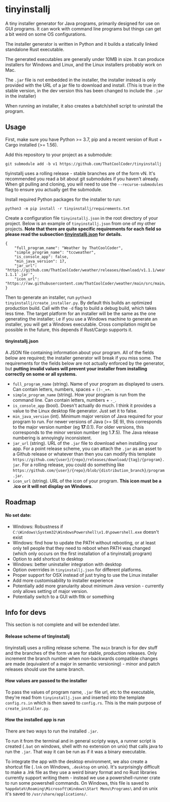 # tinyinstallj

A tiny installer generator for Java programs, primarily designed for use on GUI programs. It can work with command line programs but things can get a bit weird on some OS configurations.

The installer generator is written in Python and it builds a statically linked standalone Rust executable.

The generated executables are generally under 10MB in size. It can produce installers for Windows and Linux, and the Linux installers probably work on Mac.

The `.jar` file is not embedded in the installer, the installer instead is only provided with the URL of a jar file to download and install. (This is true in the stable version, in the dev version this has been changed to include the `.jar` in the installer)

When running an installer, it also creates a batch/shell script to uninstall the program.

## Usage

First, make sure you have Python >= 3.7, pip and a recent version of Rust + Cargo installed (>= 1.56).

Add this repository to your project as a submodule:
```
git submodule add -b v1 https://github.com/ThatCoolCoder/tinyinstallj
```
tiyinstallj uses a rolling release - stable branches are of the form vN. It's recommended you read a bit about git submodules if you haven't already. When git pulling and cloning, you will need to use the `--recurse-submodules` flag to ensure you actually get the submodule.

Install required Python packages for the installer to run:
```
python3 -m pip install -r tinyinstallj/requirements.txt
```

Create a configuration file `tinyinstallj.json` in the root directory of your project. Below is an example of `tinyinstallj.json` from one of my other projects. **Note that there are quite specific requirements for each field so please read the subsection [tinyinstallj.json](#tinyinstallj.json) for details.**
```
{
    "full_program_name": "Weather by ThatCoolCoder",
    "simple_program_name": "tccweather",
    "is_console_app": false,
    "min_java_version": 17,
    "jar_url": "https://github.com/ThatCoolCoder/weather/releases/download/v1.1.1/weather-1.1.1`.jar`",
    "icon_url": "https://raw.githubusercontent.com/ThatCoolCoder/weather/main/src/main/resources/icon.ico",
}
```

Then to generate an installer, run `python3 tinyinstallj/create_installer.py`. By default this builds an optimized production build. Call with the `-d` flag to build a debug build, which takes less time. The target platform for an installer will be the same as the one generating the installer; i.e if you use a Windows machine to generate an installer, you will get a Windows executable. Cross compilation might be possible in the future, this depends if Rust/Cargo supports it.

#### tinyinstallj.json

A JSON file containing information about your program. All of the fields below are required; the installer generator will break if you miss some. The requirements for the fields below are not actually enforced by the generator, but **putting invalid values will prevent your installer from installing correctly on some or all systems.**

- `full_program_name` (string). Name of your program as displayed to users. Can contain letters, numbers, spaces + `()-_=+`.
- `simple_program_name` (string). How your program is run from the command line. Can contain letters, numbers + `-_`.
- `is_console_app` (bool). Doesn't actually do much. I think it provides a value to the Linux desktop file generator. Just set it to false.
- `min_java_version` (int). Minimum major version of Java required for your program to run. For newer versions of Java (>= SE 9), this corresponds to the major version number (eg **17**.0.1). For older versions, this corresponds to the minor version number (eg 1.**7**.5). The Java release numbering is annoyingly inconsistent.
- `jar_url` (string). URL of the `.jar` file to download when installing your app. For a point release scheme, you can attach the `.jar` as an asset to a Github release or whatever than then you can modify this template `https://github.com/{user}/{repo}/releases/download/{tag}/{program}.jar`. For a rolling release, you could do something like `https://github.com/{user}/{repo}/blob/{distribution_branch}/program.jar`.
- `icon_url` (string). URL of the icon of your program. **This icon must be a .ico or it will not display on Windows**.

## Roadmap

#### No set date:

- Windows: Robustness if `C:\Windows\System32\WindowsPowershell\v1.0\powershell.exe` doesn't exist
- Windows: find how to update the PATH without rebooting, or at least only tell people that they need to reboot when PATH was changed (which only occurs on the first installation of a tinyinstallj program)
- Option to add shortcut to desktop
- Windows: better uninstaller integration with desktop
- Option overrrides in `tinyinstallj.json` for different platforms.
- Proper support for OSX instead of just trying to use the Linux installer
- Add more customisability to installer experience
- Potentially add more granularity about minimum Java version - currently only allows setting of major version.
- Potentially switch to a GUI with fltk or something

## Info for devs

This section is not complete and will be extended later.

#### Release scheme of tinyinstallj

tinyinstallj uses a rolling release scheme. The `main` branch is for dev stuff and the branches of the form `vN` are for stable, production releases. Only increment the branch number when non-backwards compatible changes are made (equivalent of a major in semantic versioning) - minor and patch releases should use the same branch.

#### How values are passed to the installer

To pass the values of program name, `.jar` file url, etc to the executable, they're read from `tinyinstallj.json` and inserted into the template `config.rs.in` which is then saved to `config.rs`. This is the main purpose of `create_installer.py`.

#### How the installed app is run

There are two ways to run the installed `.jar`.

To run it from the terminal and in general scripty ways, a runner script is created (`.bat` on windows, shell with no extension on unix) that calls java to run the `.jar`. That way it can be run as if it was a binary executable.

To integrate the app with the desktop environment, we also create a shortcut file (`.lnk` on Windows, `.desktop` on unix). It's surprisingly difficult to make a .lnk file as they use a weird binary format and no Rust libraries currently support writing them - instead we use a powershell-runner crate to run some powershell commands. On Windows, this file is saved to `%appdata%\Roaming\Microsoft\Windows\Start Menu\Programs\` and on unix it's saved to `/usr/share/applications/`.
